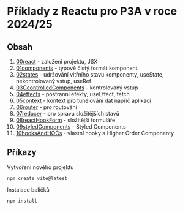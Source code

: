 # Příklady z Reactu pro P3A v roce 2024/25

## Obsah

1. [00react](/00react/) - založení projektu, JSX
2. [01components](/01components/) - typově čistý formát komponent
3. [02states](/02states) - udržování vitřního stavu komponenty, useState, nekontrolovaný vstup, useRef
4. [03CcontrolledComponents](/CcontrolledComponents/) - kontrolovaný vstup
5. [04effects](/04effects/) - postranní efekty, useEffect, fetch
6. [05context](/05context/) - kontext pro tunelování dat napříč aplikací
7. [06router](/06router/) - pro routování
8. [07reducer](/07reducer/) - pro správu složitějších stavů
9. [08reactHookForm](/08reactHookForm/) - složitější formuláře
10. [09styledComponents](/09styledComponents/) - Styled Components
11. [10hooksAndHOCs](/10hooksAndHOCs/) - vlastní hooky a Higher Order Componenty


## Příkazy

Vytvoření nového projektu

    npm create vite@latest

Instalace balíčků

    npm install
